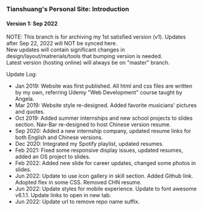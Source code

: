 ### Tianshuang's Personal Site: Introduction ###
#### Version 1: Sep 2022 ####

NOTE:
  This branch is for archiving my 1st satisfied version (v1). Updates after Sep 22, 2022 will NOT be synced here.   
  New updates will contain significant changes in design/layout/matrerials/tools that bumping version is needed.   
  Latest version (hosting online) will always be on "master" branch.   
  
Update Log:
  - Jan 2019: Website was first published. All html and css files are written by my own, referring Udemy "Web Development" course taught by Angela.
  - Mar 2019: Website style re-designed. Added favorite musicians' pictures and quotes.
  - Oct 2019: Added summer internships and new school projects to slides section. Nav-Bar re-designed to host Chinese version resume.
  - Sep 2020: Added a new internship company, updated resume links for both English and Chinese versions.
  - Dec 2020: Integrated my Spotify playlist, updated resumes.
  - Feb 2021: Fixed some responsive display issues, updated resumes, added an OS project to slides.   
  - Feb 2022: Added new slide for career updates, changed some photos in slides.    
  - Jun 2022: Update to use icon gallery in skill section. Added Github link. Adopted flex in some CSS. Removed CHN resume.      
  - Jun 2022: Update styles for mobile experience. Update to font awesome v6.1.1. Update links to open in new tab.   
  - Jun 2022: Update url to remove repo name suffix.   

